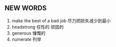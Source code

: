 ## NEW WORDS

1. make the best of a bad job 尽力把损失减少到最小
2. headstrong 任性的 顽固的
3. generous 慷慨的
4. numerate 列举
